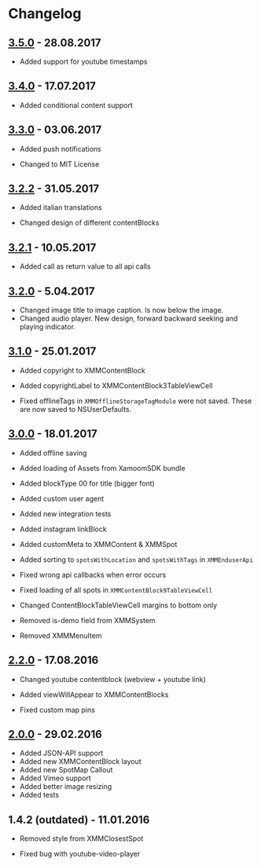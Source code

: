 # Changelog

## [3.5.0](https://github.com/xamoom/xamoom-ios-sdk/compare/3.4.0...3.5.0) - 28.08.2017

- Added support for youtube timestamps

## [3.4.0](https://github.com/xamoom/xamoom-ios-sdk/compare/3.3.0...3.4.0) - 17.07.2017

- Added conditional content support

## [3.3.0](https://github.com/xamoom/xamoom-ios-sdk/compare/3.2.2...3.3.0) - 03.06.2017

- Added push notifications

- Changed to MIT License

## [3.2.2](https://github.com/xamoom/xamoom-ios-sdk/compare/3.2.1...3.2.2) - 31.05.2017

- Added italian translations

- Changed design of different contentBlocks

## [3.2.1](https://github.com/xamoom/xamoom-ios-sdk/compare/3.2.0...3.2.1) - 10.05.2017

- Added call as return value to all api calls

## [3.2.0](https://github.com/xamoom/xamoom-ios-sdk/compare/3.1.0...3.2.0) - 5.04.2017

- Changed image title to image caption. Is now below the image.
- Changed audio player. New design, forward backward seeking and playing indicator.

## [3.1.0](https://github.com/xamoom/xamoom-ios-sdk/compare/3.0.0...3.1.0) - 25.01.2017

- Added copyright to XMMContentBlock
- Added copyrightLabel to XMMContentBlock3TableViewCell

- Fixed offlineTags in `XMMOfflineStorageTagModule` were not saved. These are now saved to NSUserDefaults.

## [3.0.0](https://github.com/xamoom/xamoom-ios-sdk/compare/2.2.0...3.0.0) - 18.01.2017

- Added offline saving
- Added loading of Assets from XamoomSDK bundle
- Added blockType 00 for title (bigger font)
- Added custom user agent
- Added new integration tests
- Added instagram linkBlock
- Added customMeta to XMMContent & XMMSpot
- Added sorting to `spotsWithLocation` and `spotsWithTags` in `XMMEnduserApi`

- Fixed wrong api callbacks when error occurs
- Fixed loading of all spots in `XMMContentBlock9TableViewCell`

- Changed ContentBlockTableViewCell margins to bottom only

- Removed is-demo field from XMMSystem
- Removed XMMMenuItem

## [2.2.0](https://github.com/xamoom/xamoom-ios-sdk/compare/2.0.0...2.2.0) - 17.08.2016

- Changed youtube contentblock (webview + youtube link)

- Added viewWillAppear to XMMContentBlocks

- Fixed custom map pins

## [2.0.0](https://github.com/xamoom/xamoom-ios-sdk/compare/1.4.0...2.0.0) - 29.02.2016

- Added JSON-API support
- Added new XMMContentBlock layout
- Added new SpotMap Callout
- Added Vimeo support
- Added better image resizing
- Added tests

## 1.4.2 (outdated) - 11.01.2016

- Removed style from XMMClosestSpot

- Fixed bug with youtube-video-player

